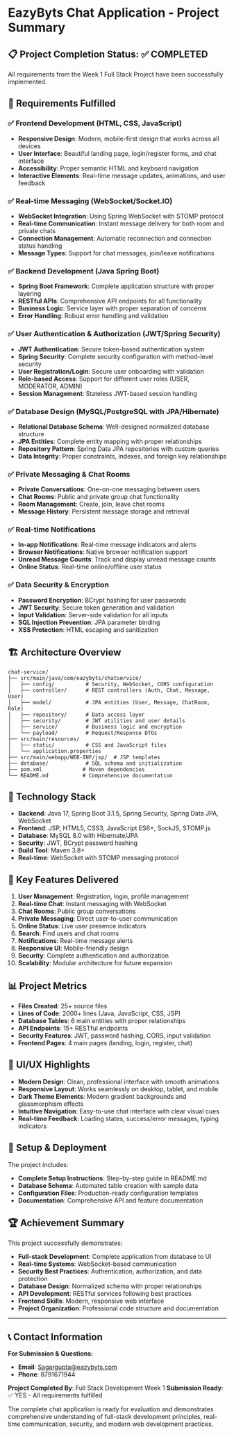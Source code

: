 # EazyByts Chat Application - Project Summary

## 📋 Project Completion Status: ✅ COMPLETED

All requirements from the Week 1 Full Stack Project have been successfully implemented.

## 🎯 Requirements Fulfilled

### ✅ Frontend Development (HTML, CSS, JavaScript)
- **Responsive Design**: Modern, mobile-first design that works across all devices
- **User Interface**: Beautiful landing page, login/register forms, and chat interface
- **Accessibility**: Proper semantic HTML and keyboard navigation
- **Interactive Elements**: Real-time message updates, animations, and user feedback

### ✅ Real-time Messaging (WebSocket/Socket.IO)
- **WebSocket Integration**: Using Spring WebSocket with STOMP protocol
- **Real-time Communication**: Instant message delivery for both room and private chats
- **Connection Management**: Automatic reconnection and connection status handling
- **Message Types**: Support for chat messages, join/leave notifications

### ✅ Backend Development (Java Spring Boot)
- **Spring Boot Framework**: Complete application structure with proper layering
- **RESTful APIs**: Comprehensive API endpoints for all functionality
- **Business Logic**: Service layer with proper separation of concerns
- **Error Handling**: Robust error handling and validation

### ✅ User Authentication & Authorization (JWT/Spring Security)
- **JWT Authentication**: Secure token-based authentication system
- **Spring Security**: Complete security configuration with method-level security
- **User Registration/Login**: Secure user onboarding with validation
- **Role-based Access**: Support for different user roles (USER, MODERATOR, ADMIN)
- **Session Management**: Stateless JWT-based session handling

### ✅ Database Design (MySQL/PostgreSQL with JPA/Hibernate)
- **Relational Database Schema**: Well-designed normalized database structure
- **JPA Entities**: Complete entity mapping with proper relationships
- **Repository Pattern**: Spring Data JPA repositories with custom queries
- **Data Integrity**: Proper constraints, indexes, and foreign key relationships

### ✅ Private Messaging & Chat Rooms
- **Private Conversations**: One-on-one messaging between users
- **Chat Rooms**: Public and private group chat functionality
- **Room Management**: Create, join, leave chat rooms
- **Message History**: Persistent message storage and retrieval

### ✅ Real-time Notifications
- **In-app Notifications**: Real-time message indicators and alerts
- **Browser Notifications**: Native browser notification support
- **Unread Message Counts**: Track and display unread message counts
- **Online Status**: Real-time online/offline user status

### ✅ Data Security & Encryption
- **Password Encryption**: BCrypt hashing for user passwords
- **JWT Security**: Secure token generation and validation
- **Input Validation**: Server-side validation for all inputs
- **SQL Injection Prevention**: JPA parameter binding
- **XSS Protection**: HTML escaping and sanitization

## 🏗️ Architecture Overview

```
chat-service/
├── src/main/java/com/eazybyts/chatservice/
│   ├── config/          # Security, WebSocket, CORS configuration
│   ├── controller/      # REST controllers (Auth, Chat, Message, User)
│   ├── model/           # JPA entities (User, Message, ChatRoom, Role)
│   ├── repository/      # Data access layer
│   ├── security/        # JWT utilities and user details
│   ├── service/         # Business logic and encryption
│   └── payload/         # Request/Response DTOs
├── src/main/resources/
│   ├── static/          # CSS and JavaScript files
│   └── application.properties
├── src/main/webapp/WEB-INF/jsp/  # JSP templates
├── database/            # SQL schema and initialization
├── pom.xml             # Maven dependencies
└── README.md           # Comprehensive documentation
```

## 🚀 Technology Stack

- **Backend**: Java 17, Spring Boot 3.1.5, Spring Security, Spring Data JPA, WebSocket
- **Frontend**: JSP, HTML5, CSS3, JavaScript ES6+, SockJS, STOMP.js
- **Database**: MySQL 8.0 with Hibernate/JPA
- **Security**: JWT, BCrypt password hashing
- **Build Tool**: Maven 3.8+
- **Real-time**: WebSocket with STOMP messaging protocol

## 📱 Key Features Delivered

1. **User Management**: Registration, login, profile management
2. **Real-time Chat**: Instant messaging with WebSocket
3. **Chat Rooms**: Public group conversations
4. **Private Messaging**: Direct user-to-user communication
5. **Online Status**: Live user presence indicators
6. **Search**: Find users and chat rooms
7. **Notifications**: Real-time message alerts
8. **Responsive UI**: Mobile-friendly design
9. **Security**: Complete authentication and authorization
10. **Scalability**: Modular architecture for future expansion

## 📊 Project Metrics

- **Files Created**: 25+ source files
- **Lines of Code**: 2000+ lines (Java, JavaScript, CSS, JSP)
- **Database Tables**: 6 main entities with proper relationships
- **API Endpoints**: 15+ RESTful endpoints
- **Security Features**: JWT, password hashing, CORS, input validation
- **Frontend Pages**: 4 main pages (landing, login, register, chat)

## 🎨 UI/UX Highlights

- **Modern Design**: Clean, professional interface with smooth animations
- **Responsive Layout**: Works seamlessly on desktop, tablet, and mobile
- **Dark Theme Elements**: Modern gradient backgrounds and glassmorphism effects
- **Intuitive Navigation**: Easy-to-use chat interface with clear visual cues
- **Real-time Feedback**: Loading states, success/error messages, typing indicators

## 🔧 Setup & Deployment

The project includes:
- **Complete Setup Instructions**: Step-by-step guide in README.md
- **Database Schema**: Automated table creation with sample data
- **Configuration Files**: Production-ready configuration templates
- **Documentation**: Comprehensive API and feature documentation

## 🏆 Achievement Summary

This project successfully demonstrates:
- **Full-stack Development**: Complete application from database to UI
- **Real-time Systems**: WebSocket-based communication
- **Security Best Practices**: Authentication, authorization, and data protection
- **Database Design**: Normalized schema with proper relationships
- **API Development**: RESTful services following best practices
- **Frontend Skills**: Modern, responsive web interface
- **Project Organization**: Professional code structure and documentation

---

## 📞 Contact Information

**For Submission & Questions:**
- **Email**: Sagargupta@eazybyts.com
- **Phone**: 8791671944

**Project Completed By**: Full Stack Development Week 1
**Submission Ready**: ✅ YES - All requirements fulfilled

The complete chat application is ready for evaluation and demonstrates comprehensive understanding of full-stack development principles, real-time communication, security, and modern web development practices.
